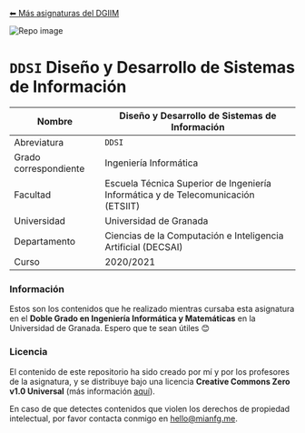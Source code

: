[⬅ Más asignaturas del DGIIM](https://github.com/mianfg-DGIIM)

![Repo image](https://repository-images.githubusercontent.com/324576349/54ffdb8c-4636-48d9-92cf-6a3a7e8de410)

# `DDSI` Diseño y Desarrollo de Sistemas de Información

| Nombre                | Diseño y Desarrollo de Sistemas de Información               |
| --------------------- | ------------------------------------------------------------ |
| Abreviatura           | `DDSI`                                                       |
| Grado correspondiente | Ingeniería Informática                                       |
| Facultad              | Escuela Técnica Superior de Ingeniería Informática y de Telecomunicación (ETSIIT) |
| Universidad           | Universidad de Granada                                       |
| Departamento          | Ciencias de la Computación e Inteligencia Artificial (DECSAI) |
| Curso                 | 2020/2021                                                    |

### Información

Estos son los contenidos que he realizado mientras cursaba esta asignatura en el **Doble Grado en Ingeniería Informática y Matemáticas** en la Universidad de Granada. Espero que te sean útiles 😊

### Licencia

El contenido de este repositorio ha sido creado por mí y por los profesores de la asignatura, y se distribuye bajo una licencia **Creative Commons Zero v1.0 Universal** (más información [aquí](./LICENSE)).

En caso de que detectes contenidos que violen los derechos de propiedad intelectual, por favor contacta conmigo en [hello@mianfg.me](mailto:hello@mianfg.me).
